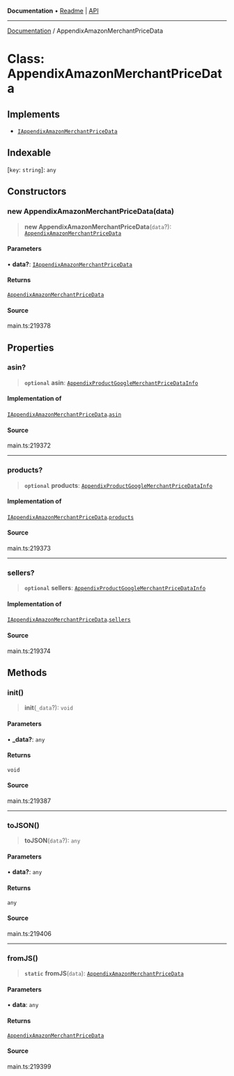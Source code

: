 **Documentation** • [Readme](../README.md) \| [API](../globals.md)

***

[Documentation](../README.md) / AppendixAmazonMerchantPriceData

# Class: AppendixAmazonMerchantPriceData

## Implements

- [`IAppendixAmazonMerchantPriceData`](../interfaces/IAppendixAmazonMerchantPriceData.md)

## Indexable

 \[`key`: `string`\]: `any`

## Constructors

### new AppendixAmazonMerchantPriceData(data)

> **new AppendixAmazonMerchantPriceData**(`data`?): [`AppendixAmazonMerchantPriceData`](AppendixAmazonMerchantPriceData.md)

#### Parameters

• **data?**: [`IAppendixAmazonMerchantPriceData`](../interfaces/IAppendixAmazonMerchantPriceData.md)

#### Returns

[`AppendixAmazonMerchantPriceData`](AppendixAmazonMerchantPriceData.md)

#### Source

main.ts:219378

## Properties

### asin?

> **`optional`** **asin**: [`AppendixProductGoogleMerchantPriceDataInfo`](AppendixProductGoogleMerchantPriceDataInfo.md)

#### Implementation of

[`IAppendixAmazonMerchantPriceData`](../interfaces/IAppendixAmazonMerchantPriceData.md).[`asin`](../interfaces/IAppendixAmazonMerchantPriceData.md#asin)

#### Source

main.ts:219372

***

### products?

> **`optional`** **products**: [`AppendixProductGoogleMerchantPriceDataInfo`](AppendixProductGoogleMerchantPriceDataInfo.md)

#### Implementation of

[`IAppendixAmazonMerchantPriceData`](../interfaces/IAppendixAmazonMerchantPriceData.md).[`products`](../interfaces/IAppendixAmazonMerchantPriceData.md#products)

#### Source

main.ts:219373

***

### sellers?

> **`optional`** **sellers**: [`AppendixProductGoogleMerchantPriceDataInfo`](AppendixProductGoogleMerchantPriceDataInfo.md)

#### Implementation of

[`IAppendixAmazonMerchantPriceData`](../interfaces/IAppendixAmazonMerchantPriceData.md).[`sellers`](../interfaces/IAppendixAmazonMerchantPriceData.md#sellers)

#### Source

main.ts:219374

## Methods

### init()

> **init**(`_data`?): `void`

#### Parameters

• **\_data?**: `any`

#### Returns

`void`

#### Source

main.ts:219387

***

### toJSON()

> **toJSON**(`data`?): `any`

#### Parameters

• **data?**: `any`

#### Returns

`any`

#### Source

main.ts:219406

***

### fromJS()

> **`static`** **fromJS**(`data`): [`AppendixAmazonMerchantPriceData`](AppendixAmazonMerchantPriceData.md)

#### Parameters

• **data**: `any`

#### Returns

[`AppendixAmazonMerchantPriceData`](AppendixAmazonMerchantPriceData.md)

#### Source

main.ts:219399
